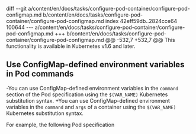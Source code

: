 diff --git a/content/en/docs/tasks/configure-pod-container/configure-pod-configmap.md b/content/en/docs/tasks/configure-pod-container/configure-pod-configmap.md
index 42eff59db..2824cce64 100644
--- a/content/en/docs/tasks/configure-pod-container/configure-pod-configmap.md
+++ b/content/en/docs/tasks/configure-pod-container/configure-pod-configmap.md
@@ -532,7 +532,7 @@ This functionality is available in Kubernetes v1.6 and later.
 
 ## Use ConfigMap-defined environment variables in Pod commands
 
-You can use ConfigMap-defined environment variables in the `command` section of the Pod specification using the `$(VAR_NAME)` Kubernetes substitution syntax.
+You can use ConfigMap-defined environment variables in the `command` and `args` of a container using the `$(VAR_NAME)` Kubernetes substitution syntax.
 
 For example, the following Pod specification
 

